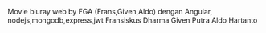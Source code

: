Movie bluray web by FGA (Frans,Given,Aldo) dengan Angular, nodejs,mongodb,express,jwt
Fransiskus Dharma
Given Putra
Aldo Hartanto

